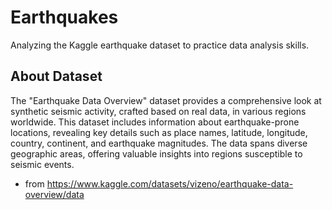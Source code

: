 # Earthquakes
Analyzing the Kaggle earthquake dataset to practice data analysis skills.

## About Dataset
The "Earthquake Data Overview" dataset provides a comprehensive look at synthetic seismic activity, crafted based on real data, in various regions worldwide. This dataset includes information about earthquake-prone locations, revealing key details such as place names, latitude, longitude, country, continent, and earthquake magnitudes. The data spans diverse geographic areas, offering valuable insights into regions susceptible to seismic events.

- from https://www.kaggle.com/datasets/vizeno/earthquake-data-overview/data
